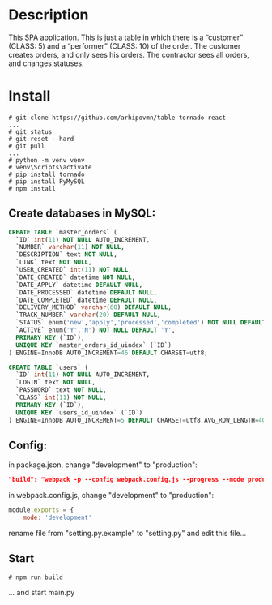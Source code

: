 # Description
This SPA application. This is just a table in which there is a “customer” (CLASS: 5) and a “performer” (CLASS: 10) of the order. The customer creates orders, and only sees his orders. The contractor sees all orders, and changes statuses.

# Install

```
# git clone https://github.com/arhipovmn/table-tornado-react
...
# git status
# git reset --hard
# git pull
...
# python -m venv venv  
# venv\Scripts\activate  
# pip install tornado  
# pip install PyMySQL  
# npm install  
```

## Create databases in MySQL:
```sql
CREATE TABLE `master_orders` (
  `ID` int(11) NOT NULL AUTO_INCREMENT,
  `NUMBER` varchar(11) NOT NULL,
  `DESCRIPTION` text NOT NULL,
  `LINK` text NOT NULL,
  `USER_CREATED` int(11) NOT NULL,
  `DATE_CREATED` datetime NOT NULL,
  `DATE_APPLY` datetime DEFAULT NULL,
  `DATE_PROCESSED` datetime DEFAULT NULL,
  `DATE_COMPLETED` datetime DEFAULT NULL,
  `DELIVERY_METHOD` varchar(60) DEFAULT NULL,
  `TRACK_NUMBER` varchar(20) DEFAULT NULL,
  `STATUS` enum('new','apply','processed','completed') NOT NULL DEFAULT 'new',
  `ACTIVE` enum('Y','N') NOT NULL DEFAULT 'Y',
  PRIMARY KEY (`ID`),
  UNIQUE KEY `master_orders_id_uindex` (`ID`)
) ENGINE=InnoDB AUTO_INCREMENT=46 DEFAULT CHARSET=utf8;

CREATE TABLE `users` (
  `ID` int(11) NOT NULL AUTO_INCREMENT,
  `LOGIN` text NOT NULL,
  `PASSWORD` text NOT NULL,
  `CLASS` int(11) NOT NULL,
  PRIMARY KEY (`ID`),
  UNIQUE KEY `users_id_uindex` (`ID`)
) ENGINE=InnoDB AUTO_INCREMENT=5 DEFAULT CHARSET=utf8 AVG_ROW_LENGTH=4096;
```

## Config:  
in package.json, change "development" to "production":  
```json
"build": "webpack -p --config webpack.config.js --progress --mode production",
```
in webpack.config.js, change "development" to "production":  
```js
module.exports = {
    mode: 'development'
```
rename file from "setting.py.example" to "setting.py" and edit this file... 

## Start
```
# npm run build
```
... and start main.py